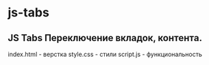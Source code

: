# js-tabs
JS Tabs
Переключение вкладок, контента.
---------------------------
index.html - верстка
style.css - стили
script.js - функциональность
